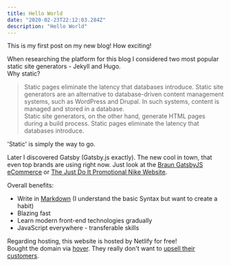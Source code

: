 ```yaml
---
title: Hello World
date: "2020-02-23T22:12:03.284Z"
description: "Hello World"
---
```


This is my first post on my new blog! How exciting!

When researching the platform for this blog I considered two most popular static site generators - Jekyll and Hugo.<br/>
Why static?

>Static pages eliminate the latency that databases introduce. Static site generators are an alternative to database-driven content management systems, such as WordPress and Drupal. In such systems, content is managed and stored in a database. <br/>
>Static site generators, on the other hand, generate HTML pages during a build process. Static pages eliminate the latency that databases introduce.

'Static' is simply the way to go.

Later I discovered Gatsby (Gatsby.js exactly). The new cool in town, that even top brands are using right now.
Just look at the [Braun GatsbyJS eCommerce](https://ca.braun.com/en-ca) or [The Just Do It Promotional Nike Website](https://justdoit.nike.com).


Overall benefits:

- Write in [Markdown](https://www.markdownguide.org/getting-started/)  (I understand the basic Syntax but want to create a habit)
- Blazing fast
- Learn modern front-end technologies gradually
- JavaScript everywhere - transferable skills   

Regarding hosting, this website is hosted by Netlify for free! <br/>
Bought the domain via [hover](https://hover.com). They really don't want to [upsell their customers](https://www.hover.com/blog/real-price-of-cheap-domain-name/).
